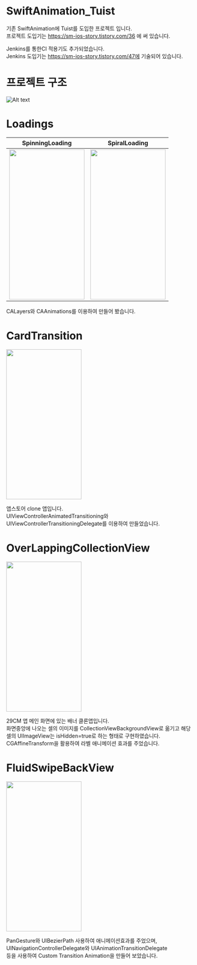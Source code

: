 
# SwiftAnimation_Tuist

기존 SwiftAnimation에 Tuist를 도입한 프로젝트 입니다.  
프로젝트 도입기는 https://sm-ios-story.tistory.com/36 에 써 있습니다. 

Jenkins를 통한CI 적용기도 추가되었습니다.   
Jenkins 도입기는 https://sm-ios-story.tistory.com/47에 기술되어 있습니다.   


프로젝트 구조 
=======
![Alt text](https://user-images.githubusercontent.com/39114237/218329029-8f19ad21-baa7-4865-a879-d23f88ecf852.png)


Loadings
=======
|SpinningLoading|SpiralLoading|
|---|---|
|<img src="https://user-images.githubusercontent.com/39114237/216038550-0430140f-a648-478d-98a6-f5e635bd203d.gif" width="200" height="400"/>|<img src="https://user-images.githubusercontent.com/39114237/216038311-4b7ed79c-cefa-4b7a-aead-e99e53e1fae7.gif" width="200" height="400"/>|

CALayers와 CAAnimations를 이용하여 만들어 봤습니다.


CardTransition
=======
<img src="https://user-images.githubusercontent.com/39114237/216034848-4febc1e7-730f-48b7-a957-177fc484517d.gif" width="200" height="400"/>

앱스토어 clone 앱입니다.  
UIViewControllerAnimatedTransitioning와 UIViewControllerTransitioningDelegate를 이용하여 만들었습니다.



OverLappingCollectionView
=======
<img src="https://user-images.githubusercontent.com/39114237/216813529-edb2b57e-437b-474f-8f33-15fa9296235b.gif" width="200" height="400"/>

29CM 앱 메인 화면에 있는 배너 클론앱입니다.  
화면중앙에 나오는 셀의 이미지를 CollectionViewBackgroundView로 옮기고 해당 셀의 UIImageView는 isHidden=true로 하는 형태로 구현하였습니다.  
CGAffineTransform을 활용하여 라벨 애니메이션 효과를 주었습니다.



FluidSwipeBackView
=======
<img src="https://user-images.githubusercontent.com/39114237/223111348-208513a7-bce3-4adb-a532-281dddb8d627.gif" width="200" height="400"/>

PanGesture와 UIBezierPath 사용하여 애니메이션효과를 주었으며, UINavigationControllerDelegate와 UIAnimationTransitionDelegate   
등을 사용하여 Custom Transition Animation을 만들어 보았습니다.   

